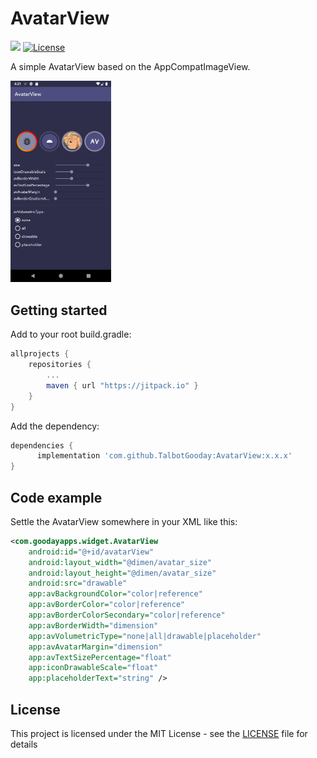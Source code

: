 # AvatarView

[![](https://jitpack.io/v/TalbotGooday/AvatarView.svg)](https://jitpack.io/#TalbotGooday/AvatarView)
[![License](http://img.shields.io/badge/license-MIT-green.svg?style=flat)]()

A simple AvatarView based on the AppCompatImageView.

<img src="/screenshots/1.png" width=32%/>

## Getting started

Add to your root build.gradle:
```Groovy
allprojects {
	repositories {
	    ...
	    maven { url "https://jitpack.io" }
	}
}
```

Add the dependency:
```Groovy
dependencies {
      implementation 'com.github.TalbotGooday:AvatarView:x.x.x'
}
```

## Code example

Settle the AvatarView somewhere in your XML like this:

```xml
<com.goodayapps.widget.AvatarView
	android:id="@+id/avatarView"
	android:layout_width="@dimen/avatar_size"
	android:layout_height="@dimen/avatar_size"
	android:src="drawable"
	app:avBackgroundColor="color|reference"
	app:avBorderColor="color|reference"
	app:avBorderColorSecondary="color|reference"
	app:avBorderWidth="dimension"
	app:avVolumetricType="none|all|drawable|placeholder"
	app:avAvatarMargin="dimension"
	app:avTextSizePercentage="float"
	app:iconDrawableScale="float"
	app:placeholderText="string" />
```

## License

This project is licensed under the MIT License - see the [LICENSE](LICENSE) file for details
